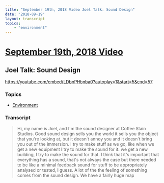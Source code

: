 ```yaml
---
title: "September 19th, 2018 Video Joel Talk: Sound Design"
date: "2018-09-19"
layout: transcript
topics:
    - "environment"
---
```

# [September 19th, 2018 Video](../2018-09-19.md)
## Joel Talk: Sound Design
https://youtube.com/embed/LDbnPHbnba0?autoplay=1&start=5&end=57

### Topics
* [Environment](../topics/environment.md)

### Transcript

> Hi, my name is Joel, and I'm the sound designer at Coffee Stain Studios. Good sound design sells you the world it sells you the object that you're looking at, but it doesn't annoy you and it doesn't bring you out of the immersion. I try to make stuff as we go, like when we get a new equipment I try to make the sound for it. we get a new building, I try to make the sound for that. I think that it's important that everything has a sound, that's not always the case but there needed to be like a minimal feedback sound for stuff to be appropriately analysed or tested, I guess. A lot of the the feeling of something comes from the sound design. We have a fairly huge map
